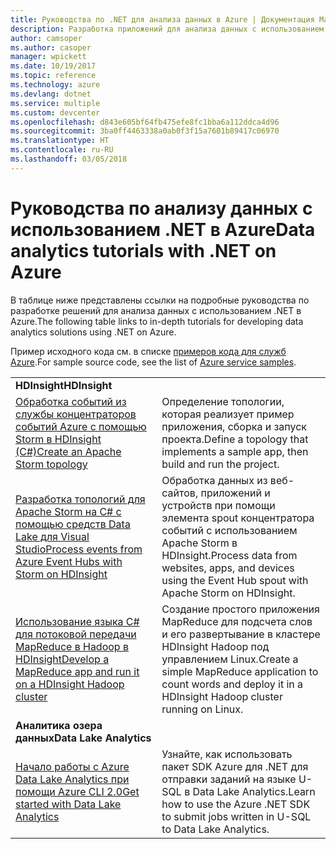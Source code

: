 ```yaml
---
title: Руководства по .NET для анализа данных в Azure | Документация Майкрософт
description: Разработка приложений для анализа данных с использованием служб Microsoft Azure.
author: camsoper
ms.author: casoper
manager: wpickett
ms.date: 10/19/2017
ms.topic: reference
ms.technology: azure
ms.devlang: dotnet
ms.service: multiple
ms.custom: devcenter
ms.openlocfilehash: d843e605bf64fb475efe8fc1bba6a112ddca4d96
ms.sourcegitcommit: 3ba0ff4463338a0ab0f3f15a7601b89417c06970
ms.translationtype: HT
ms.contentlocale: ru-RU
ms.lasthandoff: 03/05/2018
---
```

# <a name="data-analytics-tutorials-with-net-on-azure"></a><span data-ttu-id="82d29-103">Руководства по анализу данных с использованием .NET в Azure</span><span class="sxs-lookup"><span data-stu-id="82d29-103">Data analytics tutorials with .NET on Azure</span></span>

<span data-ttu-id="82d29-104">В таблице ниже представлены ссылки на подробные руководства по разработке решений для анализа данных с использованием .NET в Azure.</span><span class="sxs-lookup"><span data-stu-id="82d29-104">The following table links to in-depth tutorials for developing data analytics solutions using .NET on Azure.</span></span> 

<span data-ttu-id="82d29-105">Пример исходного кода см. в списке [примеров кода для служб Azure](https://azure.microsoft.com/resources/samples/?platform=dotnet).</span><span class="sxs-lookup"><span data-stu-id="82d29-105">For sample source code, see the list of [Azure service samples](https://azure.microsoft.com/resources/samples/?platform=dotnet).</span></span>

| | |
|---|---|
| <span data-ttu-id="82d29-106">**HDInsight**</span><span class="sxs-lookup"><span data-stu-id="82d29-106">**HDInsight**</span></span> | |
| <span data-ttu-id="82d29-107">[Обработка событий из службы концентраторов событий Azure с помощью Storm в HDInsight (C#)][1]</span><span class="sxs-lookup"><span data-stu-id="82d29-107">[Create an Apache Storm topology][1]</span></span> | <span data-ttu-id="82d29-108">Определение топологии, которая реализует пример приложения, сборка и запуск проекта.</span><span class="sxs-lookup"><span data-stu-id="82d29-108">Define a topology that implements a sample app, then build and run the project.</span></span> | 
| <span data-ttu-id="82d29-109">[Разработка топологий для Apache Storm на C# с помощью средств Data Lake для Visual Studio][2]</span><span class="sxs-lookup"><span data-stu-id="82d29-109">[Process events from Azure Event Hubs with Storm on HDInsight][2]</span></span> | <span data-ttu-id="82d29-110">Обработка данных из веб-сайтов, приложений и устройств при помощи элемента spout концентратора событий с использованием Apache Storm в HDInsight.</span><span class="sxs-lookup"><span data-stu-id="82d29-110">Process data from websites, apps, and devices using the Event Hub spout with Apache Storm on HDInsight.</span></span>
| <span data-ttu-id="82d29-111">[Использование языка C# для потоковой передачи MapReduce в Hadoop в HDInsight][3]</span><span class="sxs-lookup"><span data-stu-id="82d29-111">[Develop a MapReduce app and run it on a HDInsight Hadoop cluster][3]</span></span> | <span data-ttu-id="82d29-112">Создание простого приложения MapReduce для подсчета слов и его развертывание в кластере HDInsight Hadoop под управлением Linux.</span><span class="sxs-lookup"><span data-stu-id="82d29-112">Create a simple MapReduce application to count words and deploy it in a HDInsight Hadoop cluster running on Linux.</span></span> |
| <span data-ttu-id="82d29-113">**Аналитика озера данных**</span><span class="sxs-lookup"><span data-stu-id="82d29-113">**Data Lake Analytics**</span></span> | |
| <span data-ttu-id="82d29-114">[Начало работы с Azure Data Lake Analytics при помощи Azure CLI 2.0][4]</span><span class="sxs-lookup"><span data-stu-id="82d29-114">[Get started with Data Lake Analytics][4]</span></span> | <span data-ttu-id="82d29-115">Узнайте, как использовать пакет SDK Azure для .NET для отправки заданий на языке U-SQL в Data Lake Analytics.</span><span class="sxs-lookup"><span data-stu-id="82d29-115">Learn how to use the Azure .NET SDK to submit jobs written in U-SQL to Data Lake Analytics.</span></span>|


[1]: /azure/hdinsight/hdinsight-storm-develop-csharp-event-hub-topology
[2]: /azure/hdinsight/hdinsight-storm-develop-csharp-visual-studio-topology
[3]: /azure/hdinsight/hdinsight-hadoop-dotnet-csharp-mapreduce-streaming
[4]: /azure/data-lake-analytics/data-lake-analytics-get-started-net-sdk